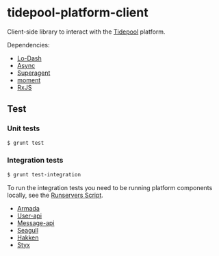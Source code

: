 # tidepool-platform-client

Client-side library to interact with the [Tidepool](http://tidepool.org/) platform.

Dependencies:

- [Lo-Dash](http://lodash.com/)
- [Async](https://github.com/caolan/async)
- [Superagent](http://visionmedia.github.io/superagent/)
- [moment](http://momentjs.com/)
- [RxJS](http://reactive-extensions.github.io/RxJS/)

## Test

### Unit tests

```bash
$ grunt test
```

### Integration tests

```bash
$ grunt test-integration
```

To run the integration tests you need to be running platform components locally, see the [Runservers Script](https://github.com/tidepool-org/tools).

- [Armada](https://github.com/tidepool-org/armada)
- [User-api](https://github.com/tidepool-org/user-api)
- [Message-api](https://github.com/tidepool-org/message-api)
- [Seagull](https://github.com/tidepool-org/seagull)
- [Hakken](https://github.com/tidepool-org/hakken)
- [Styx](https://github.com/tidepool-org/styx)
